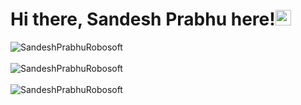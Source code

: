 <meta name="Keywords" content="Sandesh Prabhu Robosoft Technopro Udupi sandesh prabhu SANDESH PRABHU sandeshprabhu prabhu sandesh sandesh.com www.sandesh.com sandeshprabhu.com www.sandeshprabhu.com "/>
<h1 >Hi there, Sandesh Prabhu here!<img src="https://media.giphy.com/media/hvRJCLFzcasrR4ia7z/giphy.gif" width="25px"></H1>

<div><img align="center" src="https://github-readme-stats.vercel.app/api/top-langs?username=SandeshPrabhuRobosoft&show_icons=true&locale=en&layout=compact&theme=dark" alt="SandeshPrabhuRobosoft" /></div>
<br>
<div><img align="center" src="https://github-readme-stats.vercel.app/api?username=SandeshPrabhuRobosoft&show_icons=true&locale=en&theme=dark" alt="SandeshPrabhuRobosoft" /></div>
<br>
<div><img align="center" src="http://github-readme-streak-stats.herokuapp.com?user=SandeshPrabhuRobosoft&theme=react&border=000000)]" alt="SandeshPrabhuRobosoft" /></div>
